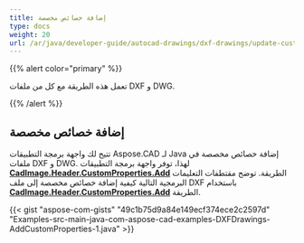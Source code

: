 ```yaml
---
title: إضافة خصائص مخصصة
type: docs
weight: 20
url: /ar/java/developer-guide/autocad-drawings/dxf-drawings/update-custom-properties/
---
```


{{% alert color="primary" %}}

تعمل هذه الطريقة مع كل من ملفات DXF و DWG.

{{% /alert %}}

## إضافة خصائص مخصصة

تتيح لك واجهة برمجة التطبيقات Aspose.CAD لـ Java إضافة خصائص مخصصة في ملفات DXF و DWG. لهذا، توفر واجهة برمجة التطبيقات [**CadImage.Header.CustomProperties.Add**](https://reference.aspose.com/cad/java/com.aspose.cad.fileformats.cad.cadobjects/CadHeader#getCustomProperties--) الطريقة.
توضح مقتطفات التعليمات البرمجية التالية كيفية إضافة خصائص مخصصة إلى ملف DXF باستخدام [**CadImage.Header.CustomProperties.Add**](https://reference.aspose.com/cad/java/com.aspose.cad.fileformats.cad.cadobjects/CadHeader#getCustomProperties--) الطريقة.

{{< gist "aspose-com-gists" "49c1b75d9a84e149ecf374ece2c2597d" "Examples-src-main-java-com-aspose-cad-examples-DXFDrawings-AddCustomProperties-1.java" >}}
